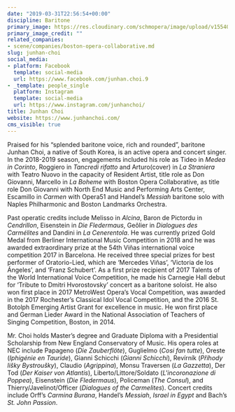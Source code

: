 ```yaml
---
date: "2019-03-31T22:56:54+00:00"
discipline: Baritone
primary_image: https://res.cloudinary.com/schmopera/image/upload/v1554072853/media/2019/03/JunhanChoi.jpg
primary_image_credit: ""
related_companies:
- scene/companies/boston-opera-collaborative.md
slug: junhan-choi
social_media:
- platform: Facebook
  template: social-media
  url: https://www.facebook.com/junhan.choi.9
- _template: people_single
  platform: Instagram
  template: social-media
  url: https://www.instagram.com/junhanchoi/
title: Junhan Choi
website: https://www.junhanchoi.com/
cms_visible: true
---
```

Praised for his “splended baritone voice, rich and rounded”, baritone Junhan Choi, a native of South Korea, is an active opera and concert singer. In the 2018-2019 season, engagements included his role as Tideo in _Medea in Corinto_, Roggiero in _Tancredi rifatto_ and Arturo(cover) in _La Straniera_ with Teatro Nuovo in the capacity of Resident Artist, title role as Don Giovanni, Marcello in _La Boheme_ with Boston Opera Collaborative, as title role Don Giovanni with North End Music and Performing Arts Center, Escamillo in _Carmen_ with Opera51 and Handel’s _Messiah_ baritone solo with Naples Philharmonic and Boston Landmarks Orchestra.

Past operatic credits include Melisso in _Alcina_, Baron de Pictordu in _Cendrillon_, Eisenstein in _Die Fledermaus_, Geôlier in _Dialogues des Carmélites_ and Dandini in _La Cenerentola_. He was currently prized Gold Medal from Berliner International Music Competition in 2018 and he was awarded extraordinary prize at the 54th Viñas international voice competition 2017 in Barcelona. He received three special prizes for best performer of Oratorio-Lied, which are ‘Mercedes Viñas’, ‘Victoria de los Ángeles’, and ‘Franz Schubert’. As a first prize recipient of 2017 Talents of the World International Voice Competition, he made his Carnegie Hall debut for ‘Tribute to Dmitri Hvorostovsky’ concert as a baritone soloist. He also won first place in 2017 MetroWest Opera’s Vocal Competition, was awarded in the 2017 Rochester’s Classical Idol Vocal Competition, and the 2016 St. Botolph Emerging Artist Grant for excellence in music. He won first place and German Lieder Award in the National Association of Teachers of Singing Competition, Boston, in 2014.

Mr. Choi holds Master’s degree and Graduate Diploma with a Presidential Scholarship from New England Conservatory of Music. His opera roles at NEC include Papageno (_Die Zauberflöte_), Guglielmo (_Cosi fan tutte_), Oreste (_Iphigénie en Tauride_), Gianni Schicchi (_Gianni Schicchi_), Revírník (_Příhody lišky Bystroušky_), Claudio (_Agrippina_), Monsu Traversen (_La Gazzetta_),  Der Tod (_Der Kaiser von Atlantis_), Liberto/Littore/Soldato (_L'incoronazione di Poppea_), Eisenstein (_Die Fledermaus_), Policeman (_The Consul_), and Thierry/Javelinot/Officer (_Dialogues of the Carmelites_). Concert credits include Orff’s _Carmina Burana_, Handel’s _Messiah_, _Israel in Egypt_ and Bach’s _St. John Passion_.